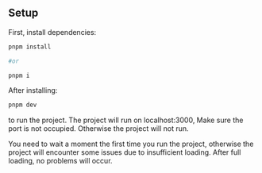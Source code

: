 ## Setup

First, install dependencies:

```bash
pnpm install

#or

pnpm i
```

After installing:

```bash
pnpm dev
```

to run the project. The project will run on localhost:3000, Make sure the port is not occupied. Otherwise the project will not run.

You need to wait a moment the first time you run the project, otherwise the project will encounter some issues due to insufficient loading. After full loading, no problems will occur.

